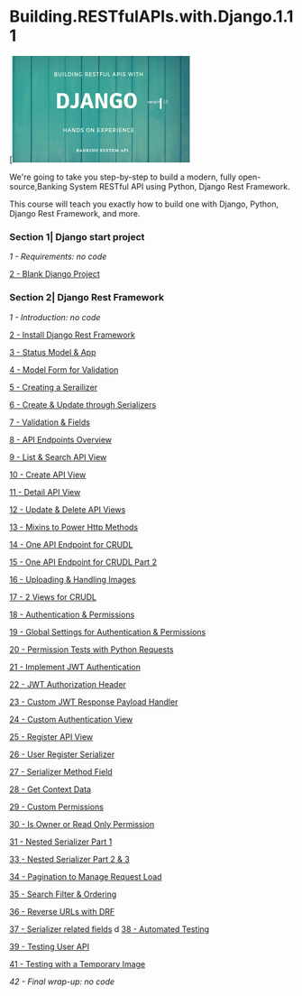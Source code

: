 # Building.RESTfulAPIs.with.Django.1.11
[![Banking System API Logo](./Building_RESTfulAPIs_with_Django_1_11_somacode.png)

We're going to take you step-by-step to build a modern, fully open-source,Banking System RESTful API using Python, Django Rest Framework.

This course will teach you exactly how to build one with Django, Python, Django Rest Framework, and more.

### Section 1| Django start project
*1 - Requirements: no code*

[2 - Blank Django Project](../../tree/add_commit_here/)


### Section 2| Django Rest Framework

*1 - Introduction: no code*

[2 - Install Django Rest Framework](../../tree/add_commit_here/)

[3 - Status Model & App](../../tree/add_commit_here/)

[4 - Model Form for Validation](../../tree/add_commit_here/)

[5 - Creating a Serailizer](../../tree/add_commit_here/)

[6 - Create & Update through Serializers](../../tree/add_commit_here/)

[7 - Validation & Fields](../../tree/add_commit_here/)

[8 - API Endpoints Overview](../../tree/add_commit_here/)

[9 - List & Search API View](../../tree/add_commit_here/)

[10 - Create API View](../../tree/add_commit_here/)

[11 - Detail API View](../../tree/add_commit_here/)

[12 - Update & Delete API Views](../../tree/add_commit_here/)

[13 - Mixins to Power Http Methods](../../tree/add_commit_here/)

[14 - One API Endpoint for CRUDL](../../tree/add_commit_here/)

[15 - One API Endpoint for CRUDL Part 2](../../tree/add_commit_here/)

[16 - Uploading & Handling Images](../../tree/add_commit_here/)

[17 - 2 Views for CRUDL](../../tree/add_commit_here/)

[18 - Authentication & Permissions](../../tree/add_commit_here/)

[19 - Global Settings for Authentication & Permissions](../../tree/add_commit_here/)

[20 - Permission Tests with Python Requests](../../tree/add_commit_here/)

[21 - Implement JWT Authentication](../../tree/add_commit_here/)

[22 - JWT Authorization Header](../../tree/add_commit_here/)

[23 - Custom JWT Response Payload Handler](../../tree/add_commit_here/)

[24 - Custom Authentication View](../../tree/add_commit_here/)

[25 - Register API View](../../tree/add_commit_here/)

[26 - User Register Serializer](../../tree/add_commit_here9/)

[27 - Serializer Method Field](../../add_commit_here/)

[28 - Get Context Data](../../tree/add_commit_here/)

[29 - Custom Permissions](../../tree/add_commit_here/)

[30 - Is Owner or Read Only Permission](../../tree/add_commit_histor/)

[31 - Nested Serializer Part 1](../../tree/add_commit_histor/)

[33 - Nested Serializer Part 2 & 3](../../tree/add_commit_histor/)

[34 - Pagination to Manage Request Load](../../tree/add_commit_history/)

[35 - Search Filter & Ordering](../../tree/add_commit_histor/)

[36 - Reverse URLs with DRF](../../tree/add_commit_historb/)

[37 - Serializer related fields](../../tree/add_commit_histor/)
d
[38 - Automated Testing](../../tree/add_commit_history/)

[39 - Testing User API](../../tree/add_commit_histor/)

[41 - Testing with a Temporary Image](../../tree/add_commit_histor/)

*42 - Final wrap-up: no code*
